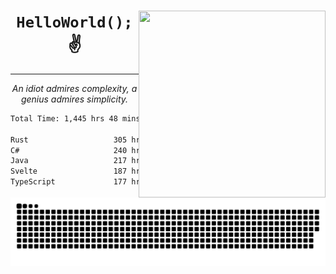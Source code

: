 <div text-align="center">
    <img src="https://i.imgur.com/h1q15Kt.gife" align="right" width="299" height="299">
    <h1 align="center"><code>HelloWorld();</code> ✌️</h1>
    <hr>
    <p align="center"><i>An idiot admires complexity, a genius admires simplicity.</i></p>
</div>

<!--START_SECTION:waka-->

```txt
Total Time: 1,445 hrs 48 mins

Rust                   305 hrs 28 mins █████░░░░░░░░░░░░░░░░░░░░   19.77 %
C#                     240 hrs 35 mins ████░░░░░░░░░░░░░░░░░░░░░   15.57 %
Java                   217 hrs 50 mins ███▓░░░░░░░░░░░░░░░░░░░░░   14.10 %
Svelte                 187 hrs 55 mins ███░░░░░░░░░░░░░░░░░░░░░░   12.16 %
TypeScript             177 hrs 12 mins ███░░░░░░░░░░░░░░░░░░░░░░   11.47 %
```

<!--END_SECTION:waka-->

<picture>
  <source media="(prefers-color-scheme: dark)" srcset="https://raw.githubusercontent.com/Somfic/Somfic/main/github-contribution-grid-snake-dark.svg">
  <source media="(prefers-color-scheme: light)" srcset="https://raw.githubusercontent.com/Somfic/Somfic/main/github-contribution-grid-snake.svg">
  <img alt="github contribution grid snake animation" src="https://raw.githubusercontent.com/Somfic/Somfic/main/github-contribution-grid-snake.svg">
</picture>
